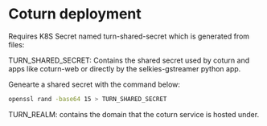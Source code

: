 # Coturn deployment

Requires K8S Secret named turn-shared-secret which is generated from files:

TURN_SHARED_SECRET: Contains the shared secret used by coturn and apps like coturn-web or directly by the selkies-gstreamer python app.

Genearte a shared secret with the command below:

```bash
openssl rand -base64 15 > TURN_SHARED_SECRET
```

TURN_REALM: contains the domain that the coturn service is hosted under.